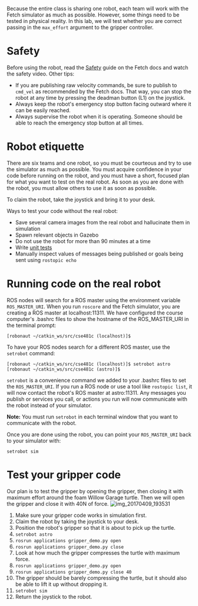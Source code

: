 Because the entire class is sharing one robot, each team will work with the Fetch simulator as much as possible.
However, some things need to be tested in physical reality.
In this lab, we will test whether you are correct passing in the `max_effort` argument to the gripper controller.

# Safety
Before using the robot, read the [Safety](http://docs.fetchrobotics.com/safety.html) guide on the Fetch docs and watch the safety video.
Other tips:
* If you are publishing raw velocity commands, be sure to publish to `cmd_vel` as recommended by the Fetch docs. That way, you can stop the robot at any time by pressing the deadman button (L1) on the joystick.
* Always keep the robot's emergency stop button facing outward where it can be easily reached.
* Always supervise the robot when it is operating. Someone should be able to reach the emergency stop button at all times.

# Robot etiquette
There are six teams and one robot, so you must be courteous and try to use the simulator as much as possible.
You must acquire confidence in your code before running on the robot, and you must have a short, focused plan for what you want to test on the real robot.
As soon as you are done with the robot, you must allow others to use it as soon as possible.

To claim the robot, take the joystick and bring it to your desk.

Ways to test your code without the real robot:
* Save several camera images from the real robot and hallucinate them in simulation
* Spawn relevant objects in Gazebo
* Do not use the robot for more than 90 minutes at a time
* Write [unit tests](http://wiki.ros.org/UnitTesting)
* Manually inspect values of messages being published or goals being sent using `rostopic echo`

# Running code on the real robot
ROS nodes will search for a ROS master using the environment variable `ROS_MASTER_URI`.
When you run `roscore` and the Fetch simulator, you are creating a ROS master at localhost:11311.
We have configured the course computer's .bashrc files to show the hostname of the ROS_MASTER_URI in the terminal prompt:
```
[robonaut ~/catkin_ws/src/cse481c (localhost)]$ 
```

To have your ROS nodes search for a different ROS master, use the `setrobot` command:
```
[robonaut ~/catkin_ws/src/cse481c (localhost)]$ setrobot astro
[robonaut ~/catkin_ws/src/cse481c (astro)]$
```

`setrobot` is a convenience command we added to your .bashrc files to set the `ROS_MASTER_URI`.
If you run a ROS node or use a tool like `rostopic list`, it will now contact the robot's ROS master at astro:11311.
Any messages you publish or services you call, or actions you run will now communicate with the robot instead of your simulator.

**Note:** You must run `setrobot` in each terminal window that you want to communicate with the robot.

Once you are done using the robot, you can point your `ROS_MASTER_URI` back to your simulator with:
```
setrobot sim
```

# Test your gripper code
Our plan is to test the gripper by opening the gripper, then closing it with maximum effort around the foam Willow Garage turtle.
Then we will open the gripper and close it with 40N of force.
![img_20170409_193531](https://cloud.githubusercontent.com/assets/1175286/24843959/310a91f8-1d5c-11e7-81f6-6d63b2c04d96.jpg)

1. Make sure your gripper code works in simulation first.
1. Claim the robot by taking the joystick to your desk.
1. Position the robot's gripper so that it is about to pick up the turtle.
1. `setrobot astro`
1. `rosrun applications gripper_demo.py open`
1. `rosrun applications gripper_demo.py close`
1. Look at how much the gripper compresses the turtle with maximum force.
1. `rosrun applications gripper_demo.py open`
1. `rosrun applications gripper_demo.py close 40`
1. The gripper should be barely compressing the turtle, but it should also be able to lift it up without dropping it.
1. `setrobot sim`
1. Return the joystick to the robot.